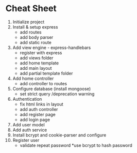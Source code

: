 # Cheat Sheet

1. Initialize project
2. Install & setup express
    * add routes
    * add body parser
    * add static route
3. Add view engine - express-handlebars
    * register with express
    * add views folder
    * add home template
    * add main layout
    * add partial template folder
4. Add home controller
    * add controller to routes
5. Configure database (install mongoose)
    * set strict query /deprecation warning
6. Authentication
    * fix html links in layout
    * add auth controller
    * add register page
    * add login page
7. Add user model
8. Add auth service
9. Install bcrypt and cookie-parser and configure
10. Register user
    * validate repeat password
    *use bcrypt to hash password
